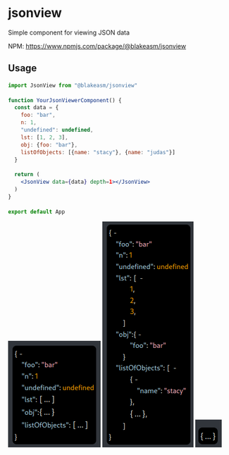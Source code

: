 # jsonview

Simple component for viewing JSON data

NPM: https://www.npmjs.com/package/@blakeasm/jsonview

## Usage

```jsx
import JsonView from "@blakeasm/jsonview"

function YourJsonViewerComponent() {
  const data = {
    foo: "bar",
    n: 1,
    "undefined": undefined,
    lst: [1, 2, 3],
    obj: {foo: "bar"},
    listOfObjects: [{name: "stacy"}, {name: "judas"}]
  }

  return (
    <JsonView data={data} depth=1></JsonView>
  )
}

export default App

```

![example](./screenshots/example-depth-1.png)
![example-expanded](./screenshots/example-expanded.png)
![example-fully-collapsed](./screenshots/example-collapsed.png)
